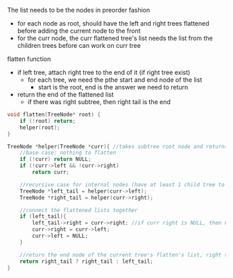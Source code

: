 The list needs to be the nodes in preorder fashion
- for each node as root, should have the left and right trees flattened before adding the current node to the front
- for the curr node, the curr flattened tree's list needs the list from the children trees before can work on curr tree

flatten function
- if left tree, attach right tree to the end of it (if right tree exist)
    - for each tree, we need the pthe start and end node of the list
        - start is the root, end is the answer we need to return
- return the end of the flattened list 
    - if there was right subtree, then right tail is the end

```cpp
void flatten(TreeNode* root) {
    if (!root) return;
    helper(root);
}

TreeNode *helper(TreeNode *curr){ //takes subtree root node and returns the end node of subtree's flattened list
    //base case: nothing to flatten
    if (!curr) return NULL;
    if (!curr->left && !curr->right)
        return curr;

    //recursive case for internal nodes (have at least 1 child tree to flatten)
    TreeNode *left_tail = helper(curr->left);
    TreeNode *right_tail = helper(curr->right);

    //connect the flattened lists together
    if (left_tail){
        left_tail->right = curr->right; //if curr right is NULL, then nothing was changed since leaf node already points to NULL
        curr->right = curr->left;
        curr->left = NULL;
    }

    //return the end node of the current tree's flatten's list, right tail is prioritized before left 
    return right_tail ? right_tail : left_tail; 
}
```
